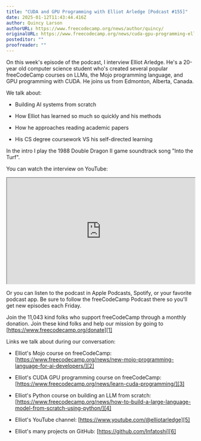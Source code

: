 ```yaml
---
title: "CUDA and GPU Programming with Elliot Arledge [Podcast #155]"
date: 2025-01-12T11:43:44.416Z
author: Quincy Larson
authorURL: https://www.freecodecamp.org/news/author/quincy/
originalURL: https://www.freecodecamp.org/news/cuda-gpu-programming-elliot-arledge-podcast-155/
posteditor: ""
proofreader: ""
---
```


On this week's episode of the podcast, I interview Elliot Arledge. He's a 20-year old computer science student who's created several popular freeCodeCamp courses on LLMs, the Mojo programming language, and GPU programming with CUDA. He joins us from Edmonton, Alberta, Canada.

<!-- more -->

We talk about:

-   Building AI systems from scratch
    
-   How Elliot has learned so much so quickly and his methods
    
-   How he approaches reading academic papers
    
-   His CS degree coursework VS his self-directed learning
    

In the intro I play the 1988 Double Dragon II game soundtrack song "Into the Turf".

You can watch the interview on YouTube:

<iframe width="560" height="315" src="https://www.youtube.com/embed/00K8Lw1hZYc" style="aspect-ratio: 16 / 9; width: 100%; height: auto;" title="YouTube video player" allow="accelerometer; autoplay; clipboard-write; encrypted-media; gyroscope; picture-in-picture; web-share" referrerpolicy="strict-origin-when-cross-origin" allowfullscreen="" loading="lazy"></iframe>

Or you can listen to the podcast in Apple Podcasts, Spotify, or your favorite podcast app. Be sure to follow the freeCodeCamp Podcast there so you'll get new episodes each Friday.

Join the 11,043 kind folks who support freeCodeCamp through a monthly donation. Join these kind folks and help our mission by going to [https://www.freecodecamp.org/donate][1]

Links we talk about during our conversation:

-   Elliot's Mojo course on freeCodeCamp: [https://www.freecodecamp.org/news/new-mojo-programming-language-for-ai-developers/][2]
    
-   Elliot's CUDA GPU programming course on freeCodeCamp: [https://www.freecodecamp.org/news/learn-cuda-programming/][3]
    
-   Elliot's Python course on building an LLM from scratch: [https://www.freecodecamp.org/news/how-to-build-a-large-language-model-from-scratch-using-python/][4]
    
-   Elliot's YouTube channel: [https://www.youtube.com/@elliotarledge][5]
    
-   Elliot's many projects on GitHub: [https://github.com/Infatoshi][6]
    

[1]: https://www.freecodecamp.org/donate
[2]: https://www.freecodecamp.org/news/new-mojo-programming-language-for-ai-developers/
[3]: https://www.freecodecamp.org/news/learn-cuda-programming/
[4]: https://www.freecodecamp.org/news/how-to-build-a-large-language-model-from-scratch-using-python/
[5]: https://www.youtube.com/@elliotarledge
[6]: https://github.com/Infatoshi
